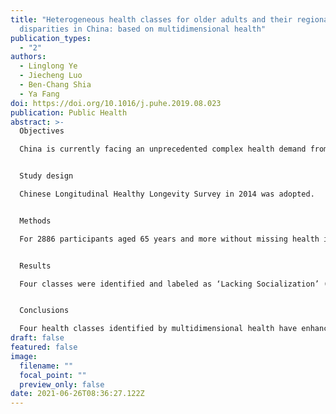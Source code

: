 ```yaml
---
title: "Heterogeneous health classes for older adults and their regional
  disparities in China: based on multidimensional health"
publication_types:
  - "2"
authors:
  - Linglong Ye
  - Jiecheng Luo
  - Ben-Chang Shia
  - Ya Fang
doi: https://doi.org/10.1016/j.puhe.2019.08.023
publication: Public Health
abstract: >-
  Objectives

  China is currently facing an unprecedented complex health demand from a rapidly aging population. Based on multidimensional health, this study aimed to identify heterogeneous latent health classes for older Chinese people, and assess regional disparities and associated sociodemographic factors.


  Study design

  Chinese Longitudinal Healthy Longevity Survey in 2014 was adopted.


  Methods

  For 2886 participants aged 65 years and more without missing health indicators in physical, psychological, and social dimensions, latent class analysis was used to identify heterogeneous health. For 2128 participants with complete information, logistic regressions were used to examine how regional divisions and sociodemographic factors impact each identified class.


  Results

  Four classes were identified and labeled as ‘Lacking Socialization’ (17.4%), ‘High Comorbidity’ (13.7%), ‘Functional Impairment’ (7.1%), and ‘Relative Health’ (61.8%). When the Relative Health class was the reference, the likelihoods of the High Comorbidity and Functional Impairment classes were higher for older adults in eastern and central regions than in western regions. Those in eastern regions also tended to be in the Lacking Socialization class than in western regions. The effects of regional divisions on the different classes were significantly impacted by sociodemographic characteristics.


  Conclusions

  Four health classes identified by multidimensional health have enhanced our understanding of heterogeneity among older Chinese people. By examining regional disparities in China, our study provided evidence for health policies addressing the issue of aging with respect to regional disparities.
draft: false
featured: false
image:
  filename: ""
  focal_point: ""
  preview_only: false
date: 2021-06-26T08:36:27.122Z
---
```

